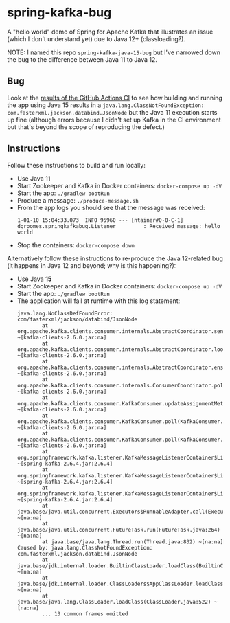 # spring-kafka-bug

A "hello world" demo of Spring for Apache Kafka that illustrates an issue (which I don't understand yet) due to Java 12+ (classloading?).

NOTE: I named this repo `spring-kafka-java-15-bug` but I've narrowed down the bug to the difference between Java 11 to
Java 12.

## Bug

Look at the [results of the GitHub Actions CI](https://github.com/dgroomes/spring-kafka-java-15-bug/actions) to see how 
building and running the app using Java 15 results in a `java.lang.ClassNotFoundException: com.fasterxml.jackson.databind.JsonNode`
but the Java 11 execution starts up fine (although errors because I didn't set up Kafka in the CI environment but that's
beyond the scope of reproducing the defect.)

## Instructions

Follow these instructions to build and run locally:
* Use Java 11
* Start Zookeeper and Kafka in Docker containers:
  `docker-compose up -dV` 
* Start the app:
  `./gradlew bootRun`
* Produce a message:
  `./produce-message.sh`
* From the app logs you should see that the message was received:
  ```
  1-01-10 15:04:33.073  INFO 95960 --- [ntainer#0-0-C-1] dgroomes.springkafkabug.Listener         : Received message: hello world
  ```
* Stop the containers:
  `docker-compose down`

Alternatively follow these instructions to re-produce the Java 12-related bug (it happens in Java 12 and beyond; why is this happening?):

* Use Java **15**
* Start Zookeeper and Kafka in Docker containers:
  `docker-compose up -dV`
* Start the app:
  `./gradlew bootRun`
* The application will fail at runtime with this log statement:
  ```
  java.lang.NoClassDefFoundError: com/fasterxml/jackson/databind/JsonNode
          at org.apache.kafka.clients.consumer.internals.AbstractCoordinator.sendFindCoordinatorRequest(AbstractCoordinator.java:787) ~[kafka-clients-2.6.0.jar:na]
          at org.apache.kafka.clients.consumer.internals.AbstractCoordinator.lookupCoordinator(AbstractCoordinator.java:269) ~[kafka-clients-2.6.0.jar:na]
          at org.apache.kafka.clients.consumer.internals.AbstractCoordinator.ensureCoordinatorReady(AbstractCoordinator.java:236) ~[kafka-clients-2.6.0.jar:na]
          at org.apache.kafka.clients.consumer.internals.ConsumerCoordinator.poll(ConsumerCoordinator.java:485) ~[kafka-clients-2.6.0.jar:na]
          at org.apache.kafka.clients.consumer.KafkaConsumer.updateAssignmentMetadataIfNeeded(KafkaConsumer.java:1268) ~[kafka-clients-2.6.0.jar:na]
          at org.apache.kafka.clients.consumer.KafkaConsumer.poll(KafkaConsumer.java:1230) ~[kafka-clients-2.6.0.jar:na]
          at org.apache.kafka.clients.consumer.KafkaConsumer.poll(KafkaConsumer.java:1210) ~[kafka-clients-2.6.0.jar:na]
          at org.springframework.kafka.listener.KafkaMessageListenerContainer$ListenerConsumer.doPoll(KafkaMessageListenerContainer.java:1269) ~[spring-kafka-2.6.4.jar:2.6.4]
          at org.springframework.kafka.listener.KafkaMessageListenerContainer$ListenerConsumer.pollAndInvoke(KafkaMessageListenerContainer.java:1160) ~[spring-kafka-2.6.4.jar:2.6.4]
          at org.springframework.kafka.listener.KafkaMessageListenerContainer$ListenerConsumer.run(KafkaMessageListenerContainer.java:1073) ~[spring-kafka-2.6.4.jar:2.6.4]
          at java.base/java.util.concurrent.Executors$RunnableAdapter.call(Executors.java:515) ~[na:na]
          at java.base/java.util.concurrent.FutureTask.run(FutureTask.java:264) ~[na:na]
          at java.base/java.lang.Thread.run(Thread.java:832) ~[na:na]
  Caused by: java.lang.ClassNotFoundException: com.fasterxml.jackson.databind.JsonNode
          at java.base/jdk.internal.loader.BuiltinClassLoader.loadClass(BuiltinClassLoader.java:606) ~[na:na]
          at java.base/jdk.internal.loader.ClassLoaders$AppClassLoader.loadClass(ClassLoaders.java:168) ~[na:na]
          at java.base/java.lang.ClassLoader.loadClass(ClassLoader.java:522) ~[na:na]
          ... 13 common frames omitted
  ```
